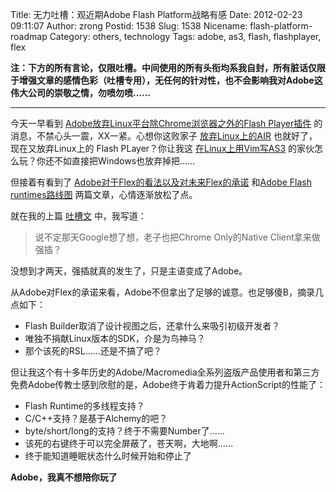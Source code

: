 Title: 无力吐槽：观近期Adobe Flash Platform战略有感
Date: 2012-02-23 09:11:07
Author: zrong
Postid: 1538
Slug: 1538
Nicename: flash-platform-roadmap
Category: others, technology
Tags: adobe, as3, flash, flashplayer, flex

**注：下方的所有言论，仅限吐槽。中间使用的所有头衔均系我自封，所有脏话仅限于增强文章的感情色彩（吐槽专用），无任何的针对性，也不会影响我对Adobe这伟大公司的崇敬之情，勿喷勿喷……**

------------------------------------------------------------------------

今天一早看到 [Adobe放弃Linux平台除Chrome浏览器之外的Flash Player插件][1] 的消息，不禁心头一震，XX一紧。心想你这败家子 [放弃Linux上的AIR][2] 也就好了，现在又放弃Linux上的 Flash PLayer？你让我这 [在Linux上用Vim写AS3][3] 的家伙怎么玩？你还不如直接把Windows也放弃掉把……

但接着有看到了 [Adobe对于Flex的看法以及对未来Flex的承诺][4] 和[Adobe Flash runtimes路线图][5] 两篇文章，心情逐渐放松了点。

就在我的上篇 [吐槽文][6] 中，我写道：

> 说不定那天Google想了想，老子也把Chrome Only的Native Client拿来做强插？

没想到才两天，强插就真的发生了，只是主语变成了Adobe。

从Adobe对Flex的承诺来看，Adobe不但拿出了足够的诚意。也足够傻B，摘录几点如下：<!--more-->

-   Flash Builder取消了设计视图之后，还拿什么来吸引初级开发者？
-   唯独不捐献Linux版本的SDK，介是为鸟神马？
-   那个该死的RSL……还是不搞了吧？

但让我这个有十多年历史的Adobe/Macromedia全系列盗版产品使用者和第三方免费Adobe传教士感到欣慰的是，Adobe终于肯着力提升ActionScript的性能了：

-   Flash Runtime的多线程支持？
-   C/C++支持？是基于Alchemy的吧？
-   byte/short/long的支持？终于不需要Number了……
-   该死的右键终于可以完全屏蔽了，苍天啊，大地啊……
-   终于能知道睡眠状态什么时候开始和停止了

**Adobe，我真不想陪你玩了**

[1]: http://blogs.adobe.com/flashplayer/2012/02/adobe-and-google-partnering-for-flash-player-on-linux.html
[2]: http://zengrong.net/post/1349.htm
[3]: http://zengrong.net/post/1307.htm
[4]: http://zengrong.net/post/1533.htm
[5]: http://zengrong.net/post/1535.htm
[6]: http://zengrong.net/post/1530.htm
